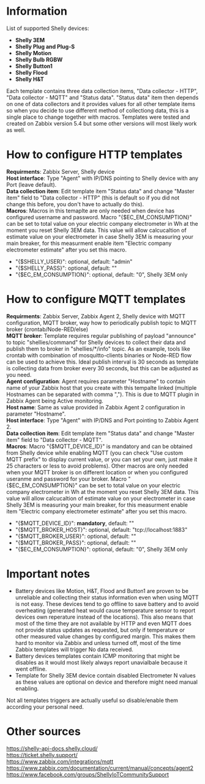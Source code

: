 # Information

List of supported Shelly devices:  
- **Shelly 3EM**  
- **Shelly Plug and Plug-S**  
- **Shelly Motion**  
- **Shelly Bulb RGBW**  
- **Shelly Button1**  
- **Shelly Flood**  
- **Shelly H&T**  

Each template contains three data collection items, "Data collector - HTTP", "Data collector - MQTT" and "Status data". "Status data" item then depends on one of data collectors and it provides values for all other template items so when you decide to use different method of collectiong data, this is a single place to change together with macros. Templates were tested and created on Zabbix version 5.4 but some other versions will most likely work as well.  

# How to configure HTTP templates

**Requirments**: Zabbix Server, Shelly device  
**Host interface**: Type "Agent" with IP/DNS pointing to Shelly device with any Port (leave default).  
**Data collection item**: Edit template item "Status data" and change "Master item" field to "Data collector - HTTP" (this is default so if you did not change this before, you don't have to actually do this).  
**Macros**: Macros in this temaplte are only needed when device has configured username and password. Macro "{$EC_EM_CONSUMPTION}" can be set to total value on your electric company electrometer in Wh at the moment you reset Shelly 3EM data. This value will allow calcucaltion of estimate value on your electrometer in case Shelly 3EM is measuring your main breaker, for this measurment enable item "Electric company electrometer estimate" after you set this macro.  
- "{$SHELLY_USER}": optional, default: "admin"  
- "{$SHELLY_PASS}": optional, default: ""  
- "{$EC_EM_CONSUMPTION}": optional, default: "0", Shelly 3EM only  

# How to configure MQTT templates

**Requirments**: Zabbix Server, Zabbix Agent 2, Shelly device with MQTT configuration, MQTT broker, way how to periodically publish topic to MQTT broker (crontab/Node-RED/else)  
**MQTT broker**: Template requires regular publishing of payload "announce" to topic "shellies/command" for Shelly devices to collect their data and publish them to broker in "shellies/*/info" topic. As an example, tools like crontab with combination of mosquitto-clients binaries or Node-RED flow can be used to achieve this. Ideal publish interval is 30 seconds as template is collecting data from broker every 30 seconds, but this can be adjusted as you need.  
**Agent configuration**: Agent requires parameter "Hostname" to contain name of your Zabbix host that you create with this tempalte linked (multiple Hostnames can be separated with comma ","). This is due to MQTT plugin in Zabbix Agent being Active monitoring.  
**Host name**: Same as value provided in Zabbix Agent 2 configuration in parameter "Hostname".  
**Host interface**: Type "Agent" with IP/DNS and Port pointing to Zabbix Agent 2.  
**Data collection item**: Edit template item "Status data" and change "Master item" field to "Data collector - MQTT".  
**Macros**: Macro "{$MQTT_DEVICE_ID}" is mandatory and can be obtained from Shelly device while enabling MQTT (you can check "Use custom MQTT prefix" to display current value, or you can set your own, just make it 25 characters or less to avoid problems). Other macros are only needed when your MQTT broker is on different location or when you configured useranme and password for your broker. Macro "{$EC_EM_CONSUMPTION}" can be set to total value on your electric company electrometer in Wh at the moment you reset Shelly 3EM data. This value will allow calcucaltion of estimate value on your electrometer in case Shelly 3EM is measuring your main breaker, for this measurment enable item "Electric company electrometer estimate" after you set this macro.  
- "{$MQTT_DEVICE_ID}": **mandatory**, default: ""  
- "{$MQTT_BROKER_HOST}": optional, default: "tcp://localhost:1883"  
- "{$MQTT_BROKER_USER}": optional, default: ""  
- "{$MQTT_BROKER_PASS}": optional, default: ""  
- "{$EC_EM_CONSUMPTION}": optional, default: "0", Shelly 3EM only  

# Important notes

- Battery devices like Motion, H&T, Flood and Button1 are proven to be unreliable and collecting their status information even when using MQTT is not easy. These devices tend to go offline to save battery and to avoid overheating (generated heat would cause temperature sensor to report devices own reperature instead of the locations). This also means that most of the time they are not available by HTTP and even MQTT does not provide status updates as requested, but only if temperature or other measured value changes by configured margin. This makes them hard to monitor via Zabbix and unless turned off, most of the time Zabbix templates will trigger No data received.  
- Battery devices templates contain ICMP monitoring that might be disables as it would most likely always report unavialbale because it went offline.  
- Template for Shelly 3EM device contain disabled Electrometer N values as these values are optional on device and therefore might need manual enabling.  

Not all templates triggers are actually useful so disable/enable them according your personal need.  

# Other sources

https://shelly-api-docs.shelly.cloud/  
https://ticket.shelly.support/  
https://www.zabbix.com/integrations/mqtt  
https://www.zabbix.com/documentation/current/manual/concepts/agent2  
https://www.facebook.com/groups/ShellyIoTCommunitySupport  
